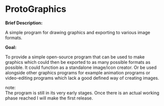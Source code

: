 # ProtoGraphics  
**Brief Description:**    

A simple program for drawing graphics and exporting to various image formats.  

**Goal:** 

To provide a simple open-source program that can be used to make graphics which could then be exported to
as many possible formats as possible. It could function as a standalone image/icon creator. Or be used alongside
other graphics programs for example animation programs or video-editing programs which lack a good defined way
of creating images.

note:  
The program is still in its very early stages. Once there is an actual working phase reached I will make the first 
release.
